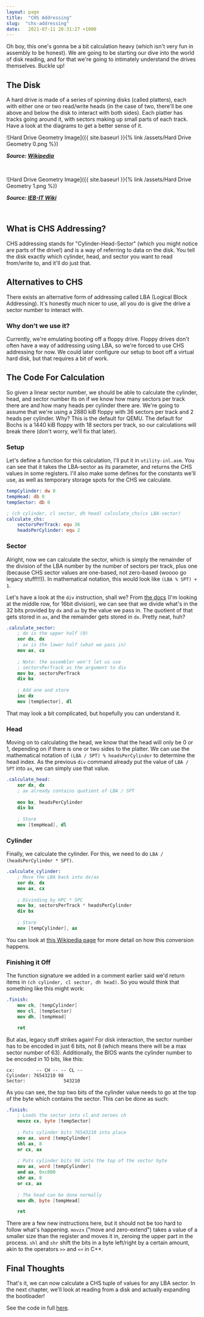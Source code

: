 ```yaml
---
layout: page
title:  "CHS Addressing"
slug:  "chs-addressing"
date:   2021-07-11 20:31:27 +1000
---
```


Oh boy, this one's gonna be a bit calculation heavy (which isn't very fun in assembly to be honest). We are going to be starting our dive into the world of disk reading, and for that we're going to intimately understand the drives themselves. Buckle up!

## The Disk
A hard drive is made of a series of spinning disks (called platters), each with either one or two read/write heads (in the case of two, there'll be one above and below the disk to interact with both sides). Each platter has tracks going around it, with sectors making up small parts of each track. Have a look at the diagrams to get a better sense of it.

![Hard Drive Geometry Image]({{ site.baseurl }}{% link /assets/Hard Drive Geometry 0.png %})

***Source: [Wikipedia](https://commons.wikimedia.org/wiki/File:Hard_drive_geometry_-_English_-_2019-05-30.svg)***

<br>

![Hard Drive Geometry Image]({{ site.baseurl }}{% link /assets/Hard Drive Geometry 1.png %})

***Source: [IEB-IT Wiki](https://sites.google.com/site/iebitwiki/hardware/secondary-storage/hard-disk-drive)***

<br>

## What is CHS Addressing?
CHS addressing stands for "Cylinder-Head-Sector" (which you might notice are parts of the drive!) and is a way of referring to data on the disk. You tell the disk exactly which cylinder, head, and sector you want to read from/write to, and it'll do just that.

## Alternatives to CHS
There exists an alternative form of addressing called LBA (Logical Block Addressing). It's honestly much nicer to use, all you do is give the drive a sector number to interact with. 

### Why don't we use it?
Currently, we're emulating booting off a floppy drive. Floppy drives don't often have a way of addressing using LBA, so we're forced to use CHS addressing for now. We could later configure our setup to boot off a virtual hard disk, but that requires a bit of work.

## The Code For Calculation
So given a linear sector number, we should be able to calculate the cylinder, head, and sector number its on if we know how many sectors per track there are and how many heads per cylinder there are. We're going to assume that we're using a 2880 kiB floppy with 36 sectors per track and 2 heads per cylinder. Why? This is the default for QEMU. The default for Bochs is a 1440 kiB floppy with 18 sectors per track, so our calculations will break there (don't worry, we'll fix that later).

### Setup
Let's define a function for this calculation, I'll put it in `utility-inl.asm`. You can see that it takes the LBA-sector as its parameter, and returns the CHS values in some registers. I'll also make some defines for the constants we'll use, as well as temporary storage spots for the CHS we calculate.
```nasm
tempCylinder: dw 0
tempHead: db 0
tempSector: db 0

; (ch cylinder, cl sector, dh head) calculate_chs(cx LBA-sector)
calculate_chs:
	sectorsPerTrack: equ 36
	headsPerCylinder: equ 2
```

### Sector
Alright, now we can calculate the sector, which is simply the remainder of the division of the LBA number by the number of sectors per track, plus one (because CHS sector values are one-based, not zero-based (woooo go legacy stuff!!!)). In mathematical notation, this would look like `(LBA % SPT) + 1`. 

Let's have a look at the `div` instruction, shall we? From [the docs](https://c9x.me/x86/html/file_module_x86_id_72.html) (I'm looking at the middle row, for 16bit division), we can see that we divide what's in the 32 bits provided by `dx` and `ax` by the value we pass in. The quotient of that gets stored in `ax`, and the remainder gets stored in `dx`. Pretty neat, huh?

```nasm
.calculate_sector:
	; dx is the upper half (0)
	xor dx, dx
	; ax is the lower half (what we pass in)
	mov ax, cx
	
	; Note: the assembler won't let us use
	; sectorsPerTrack as the argument to div
	mov bx, sectorsPerTrack
	div bx
	
	; Add one and store
	inc dx
	mov [tempSector], dl
```

That may look a bit complicated, but hopefully you can understand it.

### Head
Moving on to calculating the head, we know that the head will only be 0 or 1, depending on if there is one or two sides to the platter. We can use the mathematical notation of `(LBA / SPT) % headsPerCylinder` to determine the head index. As the previous `div` command already put the value of `LBA / SPT` into `ax`, we can simply use that value.

```nasm
.calculate_head:
	xor dx, dx
	; ax already contains quotient of LBA / SPT
	
	mov bx, headsPerCylinder
	div bx
	
	; Store
	mov [tempHead], dl
```

### Cylinder
Finally, we calculate the cylinder. For this, we need to do `LBA / (headsPerCylinder * SPT)`.

```nasm
.calculate_cylinder:
	; Move the LBA back into dx/ax
	xor dx, dx
	mov ax, cx
	
	; Divinding by HPC * SPC
	mov bx, sectorsPerTrack * headsPerCylinder
	div bx
	
	; Store
	mov [tempCylinder], ax
```

You can look at [this Wikipedia page](https://en.wikipedia.org/wiki/Logical_block_addressing#CHS_conversion) for more detail on how this conversion happens.

### Finishing it Off
The function signature we added in a comment earlier said we'd return items in `(ch cylinder, cl sector, dh head)`. So you would think that something like this might work:

```nasm
.finish:
	mov ch, [tempCylinder]
	mov cl, [tempSector]
	mov dh, [tempHead]

	ret
```

But alas, legacy stuff strikes again! For disk interaction, the sector number has to be encoded in just 6 bits, not 8 (which means there will be a max sector number of 63). Additionally, the BIOS wants the cylinder number to be encoded in 10 bits, like this:

```
cx:        -- CH -- -- CL --
Cylinder: 76543210 98
Sector:              543210
```

As you can see, the top two bits of the cylinder value needs to go at the top of the byte which contains the sector. This can be done as such:

```nasm
.finish:
	; Loads the sector into cl and zeroes ch
	movzx cx, byte [tempSector]
	
	; Puts cylinder bits 76543210 into place
	mov ax, word [tempCylinder]
	shl ax, 8
	or cx, ax
	
	; Puts cylinder bits 98 into the top of the sector byte
	mov ax, word [tempCylinder]
	and ax, 0xc000
	shr ax, 8
	or cx, ax
	
	; The head can be done normally
	mov dh, byte [tempHead]

	ret
```

There are a few new instructions here, but it should not be too hard to follow what's happening. `movzx` ("move and zero-extend") takes a value of a smaller size than the register and moves it in, zeroing the upper part in the process. `shl` and `shr` shift the bits in a byte left/right by a certain amount, akin to the operators `>>` and `<<` in C++.

## Final Thoughts
That's it, we can now calculate a CHS tuple of values for any LBA sector. In the next chapter, we'll look at reading from a disk and actually expanding the bootloader!

See the code in full [here](https://github.com/FancyKillerPanda/OS-Tutorial/tree/edaae0305d4a127de1c9f81a5954a0a4346ebd5b).
